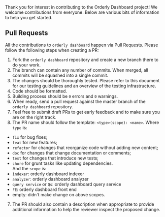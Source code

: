 Thank you for interest in contributing to the Orderly Dashboard project! We welcome contributions from everyone. Below are various bits of information to help you get started.
## Pull Requests
All the contributions to `orderly dashboard` happen via Pull Requests. Please follow the following steps when creating a PR:

1. Fork the `orderly dashboard` repository and create a new branch there to do your work.
2. The branch can contain any number of commits. When merged, all commits will be squashed into a single commit.
3. The changes should be thoroughly tested. Please refer to this document for our testing guidelines and an overview of the testing infrastructure.
4. Code should be formatted. 
5. Building process should be `0` errors and `0` warnings.
5. When ready, send a pull request against the master branch of the `orderly dashboard` repository.
5. Feel free to submit draft PRs to get early feedback and to make sure you are on the right track.
6. The PR name should follow the template: `<type>(scope): <name>`. Where `type` is:
* `fix` for bug fixes;
* `feat` for new features;
* `refactor` for changes that reorganize code without adding new content;
* `doc` for changes that change documentation or comments;
* `test` for changes that introduce new tests;
* `chore` for grunt tasks like updating dependencies.  
And the `scope` is:
* `indexer`: orderly dashboard indexer
* `analyzer`: orderly dashboard analyzer
* `query service` or `Qs`: orderly dashboard query service
* `FE`: orderly dashboard front end
* empty: didn't make change on above scopes.
7. The PR should also contain a description when appropriate to provide additional information to help the reviewer inspect the proposed change.